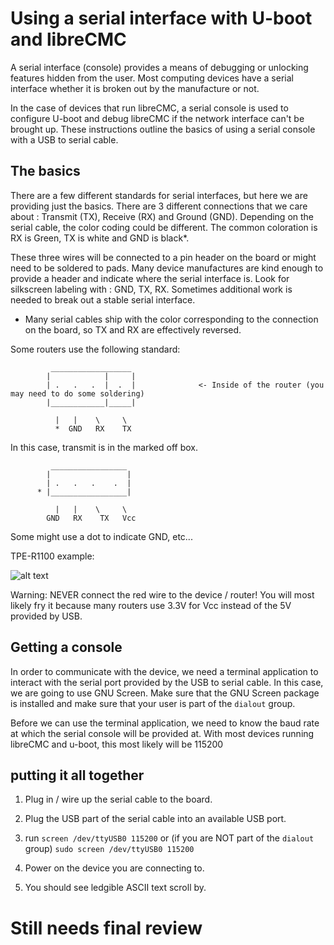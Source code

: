 # Using a serial interface with U-boot and libreCMC

A serial interface (console) provides a means of debugging or 
unlocking features hidden from the user. Most computing devices 
have a serial interface whether it is broken out by the manufacture or not.

In the case of devices that run libreCMC, a serial console is used
to configure U-boot and debug libreCMC if the network interface can't
be brought up. These instructions outline the basics of using
a serial console with a USB to serial cable.



## The basics

There are a few different standards for serial interfaces, but here we are
providing just the basics. There are 3 different connections that we care 
about : Transmit (TX), Receive (RX) and Ground (GND). Depending on the
serial cable, the color coding could be different. The common coloration
is RX is Green, TX is white and GND is black*.

These three wires will be connected to a pin header on the board or might need
to be soldered to pads. Many device manufactures are kind enough to provide a 
header and indicate where the serial interface is. Look for silkscreen labeling
with : GND, TX, RX. Sometimes additional work is needed to break out a stable
serial interface.

* Many serial cables ship with the color corresponding to the connection on the board, 
so TX and RX are effectively reversed.

Some routers use the following standard:
```
         __________________
        |            |     |
        | .   .   .  |  .  |              <- Inside of the router (you may need to do some soldering)
        |____________|_____|
                 
          |   |    \     \
          *  GND   RX    TX
```

In this case, transmit is in the marked off box.

```
         _________________
        |                 |
        | .   .   .    .  |             
      * |_________________|

          |   |    \     \
        GND   RX    TX   Vcc

```

Some might use a dot to indicate GND, etc...

TPE-R1100 example:

![alt text](images/serial.png "TPE-R1100 Serial")

Warning: NEVER connect the red wire to the device / router! You will most likely fry it because
many routers use 3.3V for Vcc instead of the 5V provided by USB.

## Getting a console

In order to communicate with the device, we need a terminal application to interact with
the serial port provided by the USB to serial cable. In this case, we are going to use GNU Screen.
Make sure that the GNU Screen package is installed and make sure that your user is part of the 
`dialout` group.

Before we can use the terminal application, we need to know the baud rate at which the serial
console will be provided at. With most devices running libreCMC and u-boot, this most likely will
be 115200

## putting it all together


1) Plug in / wire up the serial cable to the board.

2) Plug the USB part of the serial cable into an available USB port.

3) run `screen /dev/ttyUSB0 115200` or (if you are NOT part of the `dialout` group) `sudo screen /dev/ttyUSB0 115200`

4) Power on the device you are connecting to.

5) You should see ledgible ASCII text scroll by.


# Still needs final review

